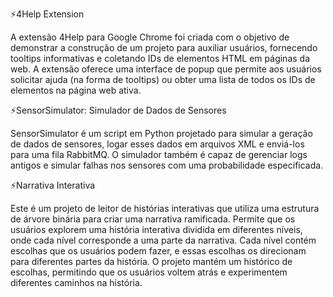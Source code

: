 ⚡4Help Extension 

A extensão 4Help para Google Chrome foi criada com o objetivo de demonstrar a construção de um projeto para auxiliar usuários, fornecendo tooltips informativas e coletando IDs de elementos HTML em páginas da web. A extensão oferece uma interface de popup que permite aos usuários solicitar ajuda (na forma de tooltips) ou obter uma lista de todos os IDs de elementos na página web ativa.

⚡SensorSimulator: Simulador de Dados de Sensores

SensorSimulator é um script em Python projetado para simular a geração de dados de sensores, logar esses dados em arquivos XML e enviá-los para uma fila RabbitMQ. O simulador também é capaz de gerenciar logs antigos e simular falhas nos sensores com uma probabilidade especificada.

⚡Narrativa Interativa

Este é um projeto de leitor de histórias interativas que utiliza uma estrutura de árvore binária para criar uma narrativa ramificada. Permite que os usuários explorem uma história interativa dividida em diferentes níveis, onde cada nível corresponde a uma parte da narrativa. Cada nível contém escolhas que os usuários podem fazer, e essas escolhas os direcionam para diferentes partes da história. O projeto mantém um histórico de escolhas, permitindo que os usuários voltem atrás e experimentem diferentes caminhos na história.

